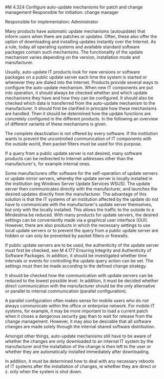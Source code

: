 #M 4.324 Configure auto-update mechanisms for patch and change management
Responsible for initiation: change manager

Responsible for implementation: Administrator

Many products have automatic update mechanisms (autoupdate) that inform users when there are patches or updates. Often, these also offer the option of downloading and installing updates instantly over the Internet. As a rule, today all operating systems and available standard software packages contain such mechanisms. The functionality of the update mechanism varies depending on the version, installation mode and manufacturer.

Usually, auto-update IT products look for new versions or software packages on a public update server each time the system is started or whenever they are dialed into the Internet. Products provide several ways to configure the auto-update mechanism. When new IT components are put into operation, it should always be checked whether and which update mechanisms they have and how they can be configured. It should also be checked which data is transferred from the auto-update mechanism to the manufacturer. It should first be clarified in principle how these mechanisms are handled. Then it should be determined how the update functions are concretely configured in the different products. In the following an overview of different variants of these mechanisms is given.

The complete deactivation is not offered by every software. If the institution wants to prevent the uncontrolled communication of IT components with the outside world, then packet filters must be used for this purpose.

If a query from a public update server is not desired, many software products can be redirected to Internet addresses other than the manufacturer's, for example internal ones.

Some manufacturers offer software for the self-operation of update servers or update mirror servers, whereby the update server is locally installed in the institution (eg Windows Server Update Services WSUS). The update server then communicates directly with the manufacturer, and launches the desired updates directly from the manufacturer. The advantage of this solution is that the IT systems of an institution affected by the update do not have to communicate with the manufacturer's update server themselves, but only with the locally installed. This allows the traffic to the outside to a Mindestma  be reduced. With many products for update servers, the desired settings can be conveniently made via a graphical user interface (GUI). However, there are also products in which the necessary settings to use local update servers or to prevent the query from a public update server are hidden or can only be prevented by packet filters or firewalls.

If public update servers are to be used, the authenticity of the update server must first be checked, see M 4.177 Ensuring Integrity and Authenticity of Software Packages. In addition, it should be investigated whether time intervals or events for controlling the update query action can be set. The settings must then be made according to the defined change strategy.

It should be checked how the communication with update servers can be reduced to the lowest possible level. In addition, it must be decided whether direct communication with the manufacturer should be the only alternative or parallel to internal communication (parallel configuration).

A parallel configuration often makes sense for mobile users who do not always communicate within the office or enterprise network. For mobile IT systems, for example, it may be more important to load a current patch when it closes a dangerous security gap than to wait for release from the change management. However, it may also be desirable that all software changes are made solely through the internal shared software distribution.

Amongst other things, auto-update mechanisms still have to be aware of whether the changes are only downloaded to an internal IT system by the manufacturer and the installation of the change is then left to the user or whether they are automatically installed immediately after downloading.

In addition, it must be determined how to deal with any necessary reboots of IT systems after the installation of changes, ie whether they are direct or z. only when the system is shut down.



